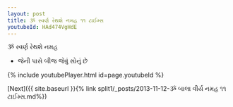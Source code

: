 ```yaml
---
layout: post
title: ૐ સ્વર્ણ રેથશે નમહ ૧૧ ટાઈમ્સ
youtubeId: HAd474VgHdE
---
```

 
 
 ૐ સ્વર્ણ રેથશે નમહ  
 
 -  જેની પાસે બીજ જેવું સોનું છે 
 
  
 
  
 
 
 
 
 
 


{% include youtubePlayer.html id=page.youtubeId %}
 
[Next]({{ site.baseurl }}{% link  split1/_posts/2013-11-12-ૐ બાલા વીર્ય નમહ ૧૧ ટાઈમ્સ.md%})
 
